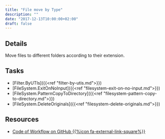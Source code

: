 ```yaml
---
title: "File move by Type"
description: ""
date: "2017-12-13T10:00:00+02:00"
draft: false
---
```


## Details

Move files to different folders according to their extension.

## Tasks

- [Filter.ByUTIs]({{<ref "filter-by-utis.md">}})
- [FileSystem.ExitOnNoInput]({{<ref "filesystem-exit-on-no-input.md">}})
- [FileSystem.PatternCopyToDirectory]({{<ref "filesystem-pattern-copy-to-directory.md">}})
- [FileSystem.DeleteOriginals]({{<ref "filesystem-delete-originals.md">}})

## Resources

- <a href="https://github.com/geberl/droppy-workspace/blob/master/Workflows/file_move_by_type.json" target="_blank">Code of Workflow on GitHub {{%icon fa-external-link-square%}}</a>
